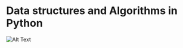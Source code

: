 # Data structures and Algorithms in Python
![Alt Text](https://flyclipart.com/thumb2/google-summer-of-code-organization-python-software-foundation-205853.png)
